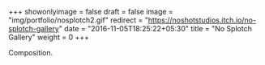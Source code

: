 +++
showonlyimage = false
draft = false
image = "img/portfolio/nosplotch2.gif"
redirect = "https://noshotstudios.itch.io/no-splotch-gallery"
date = "2016-11-05T18:25:22+05:30"
title = "No Splotch Gallery"
weight = 0
+++

Composition.
